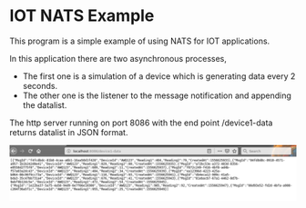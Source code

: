 # IOT NATS Example
This program is a simple example of using NATS for IOT applications.

In this application there are two asynchronous processes, 
* The first one is a simulation of a device which is generating data every 2 seconds. 
* The other one is the listener to the message notification and appending the datalist. 

The http server running on port 8086 with the end point /device1-data returns datalist in JSON format. 

![output](pic/browser_pic.png)
